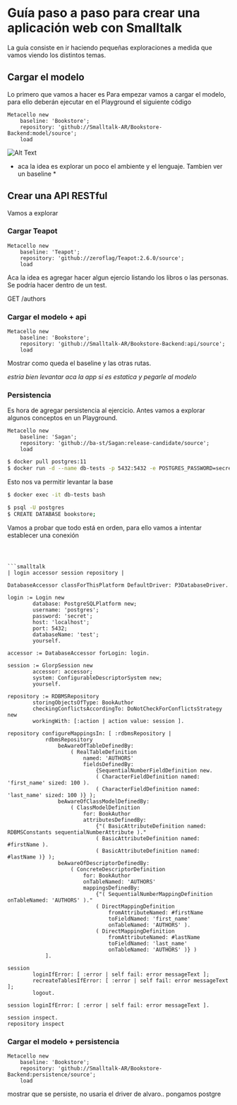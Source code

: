 # Guía paso a paso para crear una aplicación web con Smalltalk

La guía consiste en ir haciendo pequeñas exploraciones a medida que vamos viendo los distintos temas. 

## Cargar el modelo

Lo primero que vamos a hacer es  Para empezar vamos a cargar el modelo, para ello deberán ejecutar en el Playground el siguiente código

```smalltalk
Metacello new
	baseline: 'Bookstore';
	repository: 'github://Smalltalk-AR/Bookstore-Backend:model/source';
	load
```
![Alt Text](load-model.png)

* aca la idea es explorar un poco el ambiente y el lenguaje. Tambien ver un baseline *

## Crear una API RESTful

Vamos a explorar 

### Cargar Teapot 

```smalltalk
Metacello new
	baseline: 'Teapot';
	repository: 'github://zeroflag/Teapot:2.6.0/source';
	load
```

Aca la idea es agregar hacer algun ejercio listando los libros o las personas.
Se podría hacer dentro de un test.

GET /authors

### Cargar el modelo + api

```smalltalk
Metacello new
	baseline: 'Bookstore';
	repository: 'github://Smalltalk-AR/Bookstore-Backend:api/source';
	load
```

Mostrar como queda el baseline y las otras rutas.

*estria bien levantar aca la app si es estatica y pegarle al modelo*

### Persistencia

Es hora de agregar persistencia al ejercicio. Antes vamos a explorar algunos conceptos en un Playground.

```smalltalk
Metacello new
	baseline: 'Sagan';
	repository: 'github://ba-st/Sagan:release-candidate/source';
	load
```

```bash
$ docker pull postgres:11
$ docker run -d --name db-tests -p 5432:5432 -e POSTGRES_PASSWORD=secret postgres:11
```

Esto nos va permitir levantar la base

```bash 
$ docker exec -it db-tests bash

$ psql -U postgres
$ CREATE DATABASE bookstore;
```

Vamos a probar que todo está en orden, para ello vamos a intentar establecer una conexión

```smalltak



```smalltalk
| login accessor session repository |

DatabaseAccessor classForThisPlatform DefaultDriver: P3DatabaseDriver.
	
login := Login new
		database: PostgreSQLPlatform new;
		username: 'postgres';
		password: 'secret';
		host: 'localhost';
		port: 5432;
		databaseName: 'test';
		yourself.

accessor := DatabaseAccessor forLogin: login.

session := GlorpSession new
		accessor: accessor;
		system: ConfigurableDescriptorSystem new;
		yourself.

repository := RDBMSRepository
		storingObjectsOfType: BookAuthor
		checkingConflictsAccordingTo: DoNotCheckForConflictsStrategy new
		workingWith: [:action | action value: session ].

repository configureMappingsIn: [ :rdbmsRepository |
			rdbmsRepository
				beAwareOfTableDefinedBy:
					( RealTableDefinition
						named: 'AUTHORS'
						fieldsDefinedBy:
							{SequentialNumberFieldDefinition new.
							( CharacterFieldDefinition named: 'first_name' sized: 100 ).
							( CharacterFieldDefinition named: 'last_name' sized: 100 )} );
				beAwareOfClassModelDefinedBy:
					( ClassModelDefinition
						for: BookAuthor 
						attributesDefinedBy:
							{"( BasicAttributeDefinition named: RDBMSConstants sequentialNumberAttribute )."
							( BasicAttributeDefinition named: #firstName ).
							( BasicAttributeDefinition named: #lastName )} );
				beAwareOfDescriptorDefinedBy:
					( ConcreteDescriptorDefinition
						for: BookAuthor
						onTableNamed: 'AUTHORS'
						mappingsDefinedBy:
							{"( SequentialNumberMappingDefinition onTableNamed: 'AUTHORS' )."
							( DirectMappingDefinition
								fromAttributeNamed: #firstName
								toFieldNamed: 'first_name'
								onTableNamed: 'AUTHORS' ).
							( DirectMappingDefinition
								fromAttributeNamed: #lastName
								toFieldNamed: 'last_name'
								onTableNamed: 'AUTHORS' )} )
			].
		
session
		loginIfError: [ :error | self fail: error messageText ];
		recreateTablesIfError: [ :error | self fail: error messageText ];
		logout.

session loginIfError: [ :error | self fail: error messageText ].

session inspect.
repository inspect

```


### Cargar el modelo + persistencia
```smalltalk
Metacello new
	baseline: 'Bookstore';
	repository: 'github://Smalltalk-AR/Bookstore-Backend:persistence/source';
	load
```

mostrar que se persiste, no usaria el driver de alvaro.. pongamos postgre 



